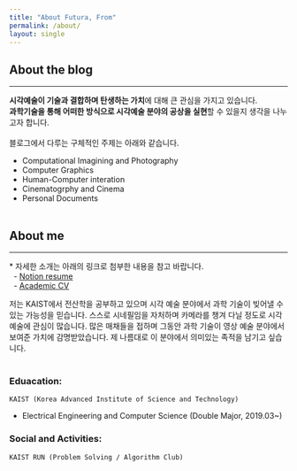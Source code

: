 ```yaml
---
title: "About Futura, From"
permalink: /about/
layout: single
---
```


## About the blog 
---
**시각예술이 기술과 결합하며 탄생하는 가치**에 대해 큰  관심을 가지고 있습니다.  
**과학기술을 통해 어떠한 방식으로 시각예술 분야의 공상을 실현**할 수 있을지 생각을 나누고자 합니다.<br><br>
블로그에서 다루는 구체적인 주제는 아래와 같습니다. 
- Computational Imagining and Photography 
- Computer Graphics
- Human-Computer interation 
- Cinematogrphy and Cinema 
- Personal Documents 
<br><br>
## About me 
---
\* 자세한 소개는 아래의 링크로 첨부한 내용을 참고 바랍니다.
<br>
&nbsp;&nbsp;- [Notion resume ](https://www.google.com)<br>
&nbsp;&nbsp;- [Academic CV](https:/www.google.com)

저는 KAIST에서 전산학을 공부하고 있으며 시각 예술 분야에서 과학 기술이 빚어낼 수 있는 가능성을 믿습니다. 스스로 시네필임을 자처하며 카메라를 챙겨 다닐 정도로 시각 예술에 관심이 많습니다. 많은 매채들을 접하며 그동안 과학 기술이 영상 예술 분야에서 보여준 가치에 감명받았습니다. 제 나름대로 이 분야에서 의미있는 족적을 남기고 싶습니다.<br><br>
### Eduacation: 

    KAIST (Korea Advanced Institute of Science and Technology)
- Electrical Engineering and Computer Science (Double Major, 2019.03~)

### Social and Activities:

    KAIST RUN (Problem Solving / Algorithm Club)
